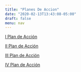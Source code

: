 ```yaml
---
title: "Planes De Accion"
date: "2020-02-13T13:43:08-05:00"
draft: false
menu: nav
---
```


[I Plan de Acción](/planes-de-accion/i-plan-de-accion)

[II Plan de Acción](/planes-de-accion/ii-plan-de-accion)

[III Plan de Acción](/planes-de-accion/iii-plan-de-accion)

[IV Plan de Acción](/planes-de-accion/iv-plan-de-accion)
